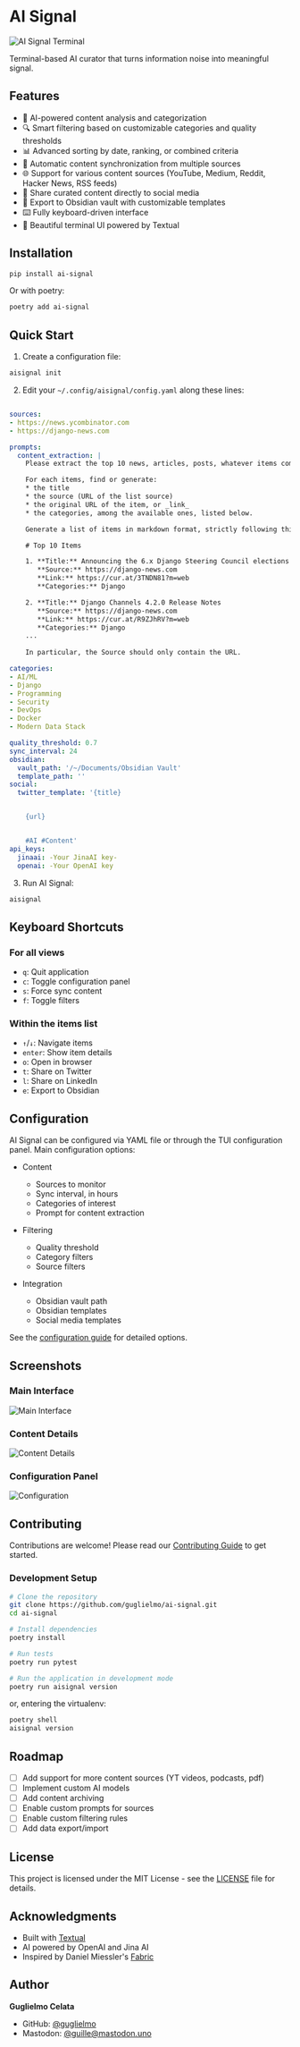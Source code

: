 # AI Signal

![AI Signal Terminal](https://raw.githubusercontent.com/guglielmo/ai-signal/main/docs/images/ai-signal-terminal.png)

Terminal-based AI curator that turns information noise into meaningful signal.

## Features

- 🤖 AI-powered content analysis and categorization
- 🔍 Smart filtering based on customizable categories and quality thresholds
- 📊 Advanced sorting by date, ranking, or combined criteria
- 🔄 Automatic content synchronization from multiple sources
- 🌐 Support for various content sources (YouTube, Medium, Reddit, Hacker News, RSS feeds)
- 📱 Share curated content directly to social media
- 📝 Export to Obsidian vault with customizable templates
- ⌨️ Fully keyboard-driven interface
- 🎨 Beautiful terminal UI powered by Textual

## Installation

```bash
pip install ai-signal
```

Or with poetry:

```bash
poetry add ai-signal
```

## Quick Start

1. Create a configuration file:
```bash
aisignal init
```

2. Edit your `~/.config/aisignal/config.yaml` along these lines:
```yaml

sources:
- https://news.ycombinator.com
- https://django-news.com

prompts:
  content_extraction: |
    Please extract the top 10 news, articles, posts, whatever items compose this list.

    For each items, find or generate:
    * the title
    * the source (URL of the list source)
    * the original URL of the item, or _link_
    * the categories, among the available ones, listed below.

    Generate a list of items in markdown format, strictly following this syntax:

    # Top 10 Items

    1. **Title:** Announcing the 6.x Django Steering Council elections 🚀  
       **Source:** https://django-news.com  
       **Link:** https://cur.at/3TNDN81?m=web  
       **Categories:** Django

    2. **Title:** Django Channels 4.2.0 Release Notes  
       **Source:** https://django-news.com
       **Link:** https://cur.at/R9ZJhRV?m=web  
       **Categories:** Django
    ...
 
    In particular, the Source should only contain the URL.

categories:
- AI/ML
- Django
- Programming
- Security
- DevOps
- Docker
- Modern Data Stack

quality_threshold: 0.7
sync_interval: 24
obsidian:
  vault_path: '/~/Documents/Obsidian Vault'
  template_path: ''
social:
  twitter_template: '{title}


    {url}


    #AI #Content'
api_keys:
  jinaai: -Your JinaAI key-
  openai: -Your OpenAI key
```

3. Run AI Signal:
```bash
aisignal
```

## Keyboard Shortcuts

### For all views
- `q`: Quit application
- `c`: Toggle configuration panel
- `s`: Force sync content
- `f`: Toggle filters

### Within the items list
- `↑`/`↓`: Navigate items
- `enter`: Show item details
- `o`: Open in browser
- `t`: Share on Twitter
- `l`: Share on LinkedIn
- `e`: Export to Obsidian

## Configuration

AI Signal can be configured via YAML file or through the TUI configuration panel. Main configuration options:

- Content
  - Sources to monitor
  - Sync interval, in hours
  - Categories of interest
  - Prompt for content extraction
  
- Filtering
  - Quality threshold
  - Category filters
  - Source filters
  
- Integration
  - Obsidian vault path
  - Obsidian templates
  - Social media templates
  
See the [configuration guide](docs/configuration.md) for detailed options.

## Screenshots

### Main Interface
![Main Interface](https://raw.githubusercontent.com/guglielmo/ai-signal/main/docs/images/main.png)

### Content Details
![Content Details](https://raw.githubusercontent.com/guglielmo/ai-signal/main/docs/images/details.png)

### Configuration Panel
![Configuration](https://raw.githubusercontent.com/guglielmo/ai-signal/main/docs/images/config.png)

## Contributing

Contributions are welcome! Please read our [Contributing Guide](CONTRIBUTING.md) to get started.

### Development Setup

```bash
# Clone the repository
git clone https://github.com/guglielmo/ai-signal.git
cd ai-signal

# Install dependencies
poetry install

# Run tests
poetry run pytest

# Run the application in development mode
poetry run aisignal version
```

or, entering the virtualenv:

```bash
poetry shell
aisignal version
```

## Roadmap
- [ ] Add support for more content sources (YT videos, podcasts, pdf)
- [ ] Implement custom AI models
- [ ] Add content archiving
- [ ] Enable custom prompts for sources
- [ ] Enable custom filtering rules
- [ ] Add data export/import

## License

This project is licensed under the MIT License - see the [LICENSE](LICENSE) file for details.

## Acknowledgments

- Built with [Textual](https://github.com/Textualize/textual)
- AI powered by OpenAI and Jina AI
- Inspired by Daniel Miessler's [Fabric](https://github.com/danielmiessler/fabric)

## Author

**Guglielmo Celata**
- GitHub: [@guglielmo](https://github.com/guglielmo)
- Mastodon: [@guille@mastodon.uno](https://mastodon.uno/@guille)